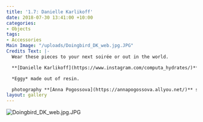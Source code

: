 ```yaml
---
title: '1.7: Danielle Karlikoff'
date: 2018-07-30 13:41:00 +10:00
categories:
- Objects
tags:
- Accessories
Main Image: "/uploads/Doingbird_DK_web.jpg.JPG"
Credits Text: |-
  Wear these pieces to your next soirée or out in the world.

  **[Danielle Karlikoff](https://www.instagram.com/computa_hydrates/)** *Blue Snake Choke Her* made out of sterling silver and London blue topaz.

  *Eggy* made out of resin.

  photography **[Anna Pogossova](https://annapogossova.allyou.net/)** styling **[Miguel Urbina Tan](https://www.instagram.com/miguelurbinatan)**
layout: gallery
---
```


![Doingbird_DK_web.jpg.JPG](/uploads/Doingbird_DK_web.jpg.JPG)